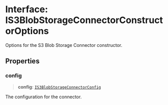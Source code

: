 # Interface: IS3BlobStorageConnectorConstructorOptions

Options for the S3 Blob Storage Connector constructor.

## Properties

### config

> **config**: [`IS3BlobStorageConnectorConfig`](IS3BlobStorageConnectorConfig.md)

The configuration for the connector.
